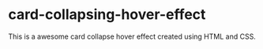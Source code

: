 # card-collapsing-hover-effect
This is a awesome card collapse hover effect created using HTML and CSS.
